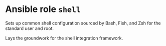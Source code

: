 # Ansible role `shell`

Sets up common shell configuration sourced by Bash, Fish, and Zsh for the
standard user and root.

Lays the groundwork for the shell integration framework.
